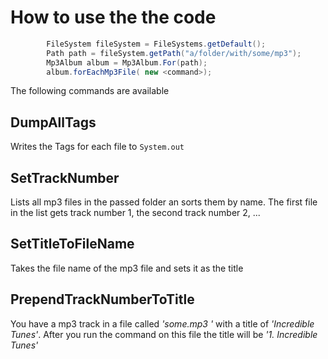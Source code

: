 # How to use the the code
```java
        FileSystem fileSystem = FileSystems.getDefault();
        Path path = fileSystem.getPath("a/folder/with/some/mp3");
        Mp3Album album = Mp3Album.For(path);
        album.forEachMp3File( new <command>);
```

The following commands are available

## DumpAllTags
Writes the Tags for each file to `System.out`
## SetTrackNumber
Lists all mp3 files in the passed folder an sorts them by name. The first file in the list gets track number 1, the second track number 2, ...
## SetTitleToFileName
Takes the file name of the mp3 file and sets it as the title
## PrependTrackNumberToTitle
You have a mp3 track in a file called *'some.mp3 '* with a title of *'Incredible Tunes'*. After you run the command on this file the title will be *'1. Incredible Tunes'*

